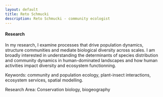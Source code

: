 ```yaml
---
layout: default
title: Reto Schmucki
description: Reto Schmucki - community ecologist
---
```


#### Research

In my research, I examine processes that drive population dynamics, structure communities and mediate biological diversity across scales. I am broadly interested in understanding the determinants of species distribution and community dynamics in human-dominated landscapes and how human activities impact diversity and ecosystem functionning.

Keywords: community and population ecology, plant-insect interactions, ecosystem services, spatial modelling.

Research Area: Conservation biology, biogeography
